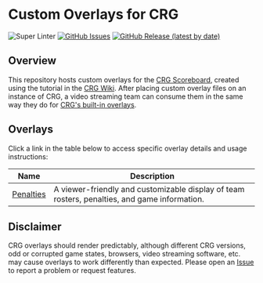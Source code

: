 # Custom Overlays for CRG

![Super Linter](https://github.com/rcrderby/crg-overlays/actions/workflows/super-linter.yml/badge.svg)
[![GitHub Issues](https://img.shields.io/github/issues/rcrderby/crg-overlays?label=Issues)](https://github.com/rcrderby/crg-overlays/issues)
[![GitHub Release (latest by date)](https://img.shields.io/github/v/release/rcrderby/crg-overlays?label=Latest%20Release)](https://github.com/rcrderby/crg-overlays/releases/latest)

## Overview

This repository hosts custom overlays for the [CRG Scoreboard](https://github.com/rollerderby/scoreboard "CRG Scoreboard Git Repository"), created using the tutorial in the [CRG Wiki](https://github.com/rollerderby/scoreboard/wiki/Custom-Screen-Creation-Tutorial "CRG Custom Screen Wiki Page").  After placing custom overlay files on an instance of CRG, a video streaming team can consume them in the same way they do for [CRG's built-in overlays](https://github.com/rollerderby/scoreboard/wiki/Scoreboard-Video-Overlays "CRG Overlay Wiki Page").

## Overlays

Click a link in the table below to access specific overlay details and usage instructions:

| Name       | Description   |
| ---------- | ------------- |
| [Penalties](./penalties "Penalties Overlay") | A viewer-friendly and customizable display of team rosters, penalties, and game information. |

## Disclaimer

CRG overlays should render predictably, although different CRG versions, odd or corrupted game states, browsers, video streaming software, etc. may cause overlays to work differently than expected.  Please open an [Issue](https://github.com/rcrderby/crg-overlays/issues "Repository Issues") to report a problem or request features.
